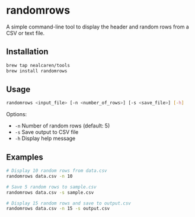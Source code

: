 # randomrows

A simple command-line tool to display the header and random rows from a CSV or text file.

## Installation

```bash
brew tap nealcaren/tools
brew install randomrows
```

## Usage

```bash
randomrows <input_file> [-n <number_of_rows>] [-s <save_file>] [-h]
```

Options:
- `-n` Number of random rows (default: 5)
- `-s` Save output to CSV file
- `-h` Display help message

## Examples

```bash
# Display 10 random rows from data.csv
randomrows data.csv -n 10

# Save 5 random rows to sample.csv
randomrows data.csv -s sample.csv

# Display 15 random rows and save to output.csv
randomrows data.csv -n 15 -s output.csv
```
